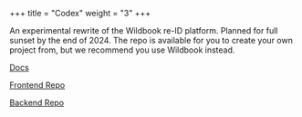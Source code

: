 +++
title = "Codex"
weight = "3"
+++

An experimental rewrite of the Wildbook re-ID platform. Planned for full sunset by the end of 2024. The repo is available for you to create your own project from, but we recommend you use Wildbook instead.

<!--more-->

[Docs](https://codex.docs.wildme.org)

[Frontend Repo](https://github.com/WildMeOrg/codex-frontend)

[Backend Repo](https://github.com/WildMeOrg/houston)